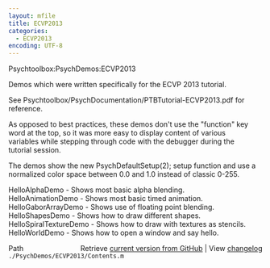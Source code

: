 ```yaml
---
layout: mfile
title: ECVP2013
categories:
  - ECVP2013
encoding: UTF-8
---
```


Psychtoolbox:PsychDemos:ECVP2013  

Demos which were written specifically for the ECVP 2013 tutorial.  

See Psychtoolbox/PsychDocumentation/PTBTutorial-ECVP2013.pdf for  
reference.  

As opposed to best practices, these demos don't use the "function" key  
word at the top, so it was more easy to display content of various  
variables while stepping through code with the debugger during the  
tutorial session.  

The demos show the new PsychDefaultSetup(2); setup function and use a  
normalized color space between 0.0 and 1.0 instead of classic 0-255.  


HelloAlphaDemo              - Shows most basic alpha blending.  
HelloAnimationDemo          - Shows most basic timed animation.  
HelloGaborArrayDemo         - Shows use of floating point blending.  
HelloShapesDemo             - Shows how to draw different shapes.  
HelloSpiralTextureDemo      - Shows how to draw with textures as stencils.  
HelloWorldDemo              - Shows how to open a window and say hello.  


<div class="code_header" style="text-align:right;">
  <span style="float:left;">Path&nbsp;&nbsp;</span> <span class="counter">Retrieve <a href=
  "https://raw.github.com/Psychtoolbox-3/Psychtoolbox-3/beta/./PsychDemos/ECVP2013/Contents.m">current version from GitHub</a> | View <a href=
  "https://github.com/Psychtoolbox-3/Psychtoolbox-3/commits/beta/./PsychDemos/ECVP2013/Contents.m">changelog</a></span>
</div>
<div class="code">
  <code>./PsychDemos/ECVP2013/Contents.m</code>
</div>
